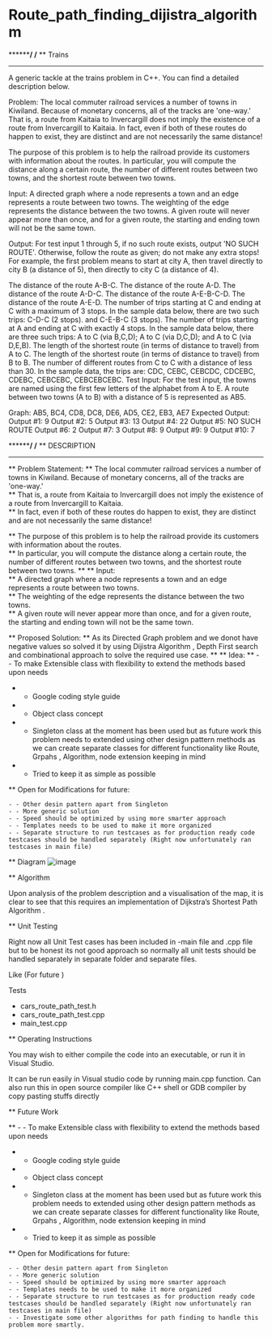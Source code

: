 # Route_path_finding_dijistra_algorithm

**********************************************************************************/
/****************************************************************************
**	Trains
*****************************************************************************
A generic tackle at the trains problem in C++. You can find a detailed description below.

Problem:
The local commuter railroad services a number of towns in Kiwiland. Because of monetary concerns, all of the tracks are 'one-way.' That is, a route from Kaitaia to Invercargill does not imply the existence of a route from Invercargill to Kaitaia. In fact, even if both of these routes do happen to exist, they are distinct and are not necessarily the same distance!

The purpose of this problem is to help the railroad provide its customers with information about the routes. In particular, you will compute the distance along a certain route, the number of different routes between two towns, and the shortest route between two towns.

Input:
A directed graph where a node represents a town and an edge represents a route between two towns. The weighting of the edge represents the distance between the two towns. A given route will never appear more than once, and for a given route, the starting and ending town will not be the same town.

Output:
For test input 1 through 5, if no such route exists, output 'NO SUCH ROUTE'. Otherwise, follow the route as given; do not make any extra stops! For example, the first problem means to start at city A, then travel directly to city B (a distance of 5), then directly to city C (a distance of 4).

The distance of the route A-B-C.
The distance of the route A-D.
The distance of the route A-D-C.
The distance of the route A-E-B-C-D.
The distance of the route A-E-D.
The number of trips starting at C and ending at C with a maximum of 3 stops. In the sample data below, there are two such trips: C-D-C (2 stops). and C-E-B-C (3 stops).
The number of trips starting at A and ending at C with exactly 4 stops. In the sample data below, there are three such trips: A to C (via B,C,D); A to C (via D,C,D); and A to C (via D,E,B).
The length of the shortest route (in terms of distance to travel) from A to C.
The length of the shortest route (in terms of distance to travel) from B to B.
The number of different routes from C to C with a distance of less than 30. In the sample data, the trips are: CDC, CEBC, CEBCDC, CDCEBC, CDEBC, CEBCEBC, CEBCEBCEBC.
Test Input:
For the test input, the towns are named using the first few letters of the alphabet from A to E. A route between two towns (A to B) with a distance of 5 is represented as AB5.

Graph: AB5, BC4, CD8, DC8, DE6, AD5, CE2, EB3, AE7
Expected Output:
Output #1: 9 Output #2: 5 Output #3: 13 Output #4: 22 Output #5: NO SUCH ROUTE Output #6: 2 Output #7: 3 Output #8: 9 Output #9: 9 Output #10: 7


**********************************************************************************/
/****************************************************************************
**	DESCRIPTION
*****************************************************************************
**	Problem Statement:
**  The local commuter railroad services a number of towns in Kiwiland.  Because of monetary concerns, all of the tracks are 'one-way.'  
**  That is, a route from Kaitaia to Invercargill does not imply the existence of a route from Invercargill to Kaitaia.  
**  In fact, even if both of these routes do happen to exist, they are distinct and are not necessarily the same distance!

**  The purpose of this problem is to help the railroad provide its customers with information about the routes.  
**  In particular, you will compute the distance along a certain route, the number of different routes between two towns, and the shortest route between two towns.
**
**  Input:  
**  A directed graph where a node represents a town and an edge represents a route between two towns.  
**  The weighting of the edge represents the distance between the two towns.  
**  A given route will never appear more than once, and for a given route, the starting and ending town will not be the same town.

**  Proposed Solution:
**  As its Directed Graph problem and we donot have negative values so solved it by using Dijistra Algorithm , Depth First search and combinational approach to solve the required use case. 
**
** Idea:
** - - To make Extensible class with flexibility to extend the methods based upon needs 
   - - Google coding style guide
   - - Object class concept 
   - - Singleton class at the moment has been used but as future work this problem needs to extended using other design pattern methods as we can create separate classes for different functionality
       like Route, Grpahs , Algorithm, node extension keeping in mind
   - - Tried to keep it as simple as possible
   
** Open for Modifications for future: 
   
    - - Other desin pattern apart from Singleton
	- - More generic solution 
	- - Speed should be optimized by using more smarter approach
	- - Templates needs to be used to make it more organized 
	- - Separate structure to run testcases as for production ready code testcases should be handled separately (Right now unfortunately ran testcases in main file)

   
** Diagram
![image](https://user-images.githubusercontent.com/43953818/184623353-26478b61-19cb-4384-b1b7-43ff0fdd6c27.png)

 
** Algorithm

Upon analysis of the problem description and a visualisation of the map, it is clear to see that this requires an implementation of Dijkstra’s Shortest Path Algorithm . 


** Unit Testing

Right now all Unit Test cases has been included in -main file and .cpp file but to be honest its not good approach so normally all unit tests should be handled separately 
in separate folder and separate files.

Like (For future )

Tests
- cars_route_path_test.h
- cars_route_path_test.cpp
- main_test.cpp

** Operating Instructions

You may wish to either compile the code into an executable, or run it in Visual Studio.

It can be run easily in Visual studio code by running main.cpp function. 
Can also run this in open source compiler like C++ shell or GDB compiler by copy pasting stuffs directly

** Future Work

** - - To make Extensible class with flexibility to extend the methods based upon needs 
   - - Google coding style guide
   - - Object class concept 
   - - Singleton class at the moment has been used but as future work this problem needs to extended using other design pattern methods as we can create separate classes for different functionality
       like Route, Grpahs , Algorithm, node extension keeping in mind
   - - Tried to keep it as simple as possible
   
** Open for Modifications for future: 
   
    - - Other desin pattern apart from Singleton
	- - More generic solution 
	- - Speed should be optimized by using more smarter approach
	- - Templates needs to be used to make it more organized 
	- - Separate structure to run testcases as for production ready code testcases should be handled separately (Right now unfortunately ran testcases in main file)
	- - Investigate some other algorithms for path finding to handle this problem more smartly. 
	

